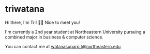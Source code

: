 # triwatana
Hi there, I'm Tri! 👋🏼  Nice to meet you! 

I'm currently a 2nd year student at Northeastern University pursuing a combined major in business & computer science.

You can contact me at watanasuparp.t@northeastern.edu 





